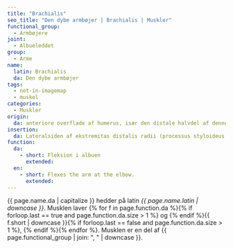 ```yaml
---
title: "Brachialis"
seo_title: "Den dybe armbøjer | Brachialis | Muskler"
functional_group:
  - Armbøjere
joint:
  - Albueleddet
group:
  - Arme
name:
  latin: Brachialis
  da: Den dybe armbøjer
tags:
  - not-in-imagemap
  - muskel
categories:
  - Muskler
origin:
  da: anteriore overflade af humerus, især den distale halvdel af denne knogle
insertion:
  da: Lateralsiden af ekstremitas distalis radii (processus styloideus radii)
function:
  da:
    - short: Fleksion i albuen
      extended:
  en:
    - short: Flexes the arm at the elbow.
      extended:
---
```


{{ page.name.da | capitalize }} hedder på latin *{{ page.name.latin | downcase }}*. Musklen laver {% for f in page.function.da %}{% if forloop.last == true and page.function.da.size > 1 %} og {% endif %}{{ f.short | downcase  }}{% if forloop.last == false and page.function.da.size > 1 %}, {% endif %}{% endfor %}. Musklen er en del af {{ page.functional_group | join: ", " | downcase }}.
